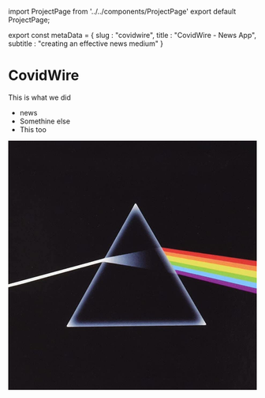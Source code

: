 import ProjectPage from '../../components/ProjectPage'
export default ProjectPage;

export const metaData = {
  slug			:  "covidwire",
  title			:  "CovidWire - News App",
  subtitle	:  "creating an effective news medium"
}

<!--///  BEGIN MDX  ///-->

# CovidWire

This is what we did

- news
- Somethine else
- This too



![darkside](assets/covidwire/darkside.jpg)